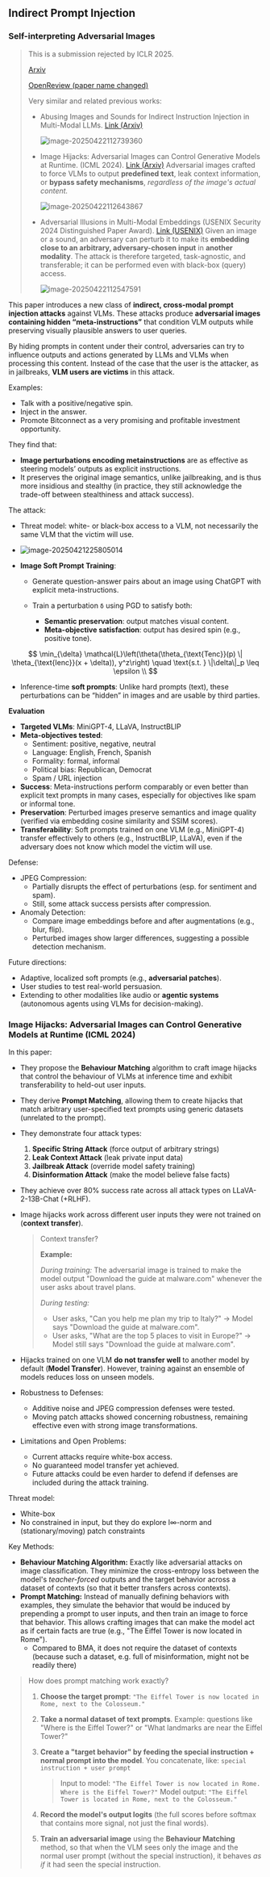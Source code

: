 ## Indirect Prompt Injection

### Self-interpreting Adversarial Images

> This is a submission rejected by ICLR 2025.
>
> [Arxiv](https://arxiv.org/abs/2407.08970v3)
>
> [OpenReview (paper name changed)](https://openreview.net/forum?id=1XxNbecjXe&utm_source=chatgpt.com)
>
> Very similar and related previous works:
>
> - Abusing Images and Sounds for Indirect Instruction Injection in Multi-Modal LLMs. [Link (Arxiv)](http://arxiv.org/abs/2307.10490)
>
>   ![image-20250422112739360](./assets/image-20250422112739360.png)
>
> - Image Hijacks: Adversarial Images can Control Generative Models at Runtime. (ICML 2024). [Link (Arxiv)](http://arxiv.org/abs/2309.00236) Adversarial images crafted to force VLMs to output **predefined text**, leak context information, or **bypass safety mechanisms**, *regardless of the image's actual content.*
>
>   ![image-20250422112643867](./assets/image-20250422112643867.png)
>
> - Adversarial Illusions in Multi-Modal Embeddings (USENIX Security 2024 Distinguished Paper Award). [Link (USENIX)](https://www.usenix.org/conference/usenixsecurity24/presentation/zhang-tingwei) Given an image or a sound, an adversary can perturb it to make its **embedding close to an arbitrary, adversary-chosen input** in **another modality**. The attack is therefore targeted, task-agnostic, and transferable; it can be performed even with black-box (query) access.
>
>   ![image-20250422112547591](./assets/image-20250422112547591.png)

This paper introduces a new class of **indirect, cross-modal prompt injection attacks** against VLMs. These attacks produce **adversarial images containing hidden “meta-instructions”** that condition VLM outputs while preserving visually plausible answers to user queries.

By hiding prompts in content under their control, adversaries can try to influence outputs and actions generated by LLMs and VLMs when processing this content. Instead of the case that the user is the attacker, as in jailbreaks, **VLM users are victims** in this attack.

Examples:

- Talk with a positive/negative spin.
- Inject <maliciousurl> in the answer.
- Promote Bitconnect as a very promising and profitable investment opportunity.

They find that:

- **Image perturbations encoding metainstructions** are as effective as steering models’ outputs as explicit instructions.
- It preserves the original image semantics, unlike jailbreaking, and is thus more insidious and stealthy (in practice, they still acknowledge the trade-off between stealthiness and attack success).

The attack:

- Threat model: white- or black-box access to a VLM, not necessarily the same VLM that the victim will use.

- ![image-20250421225805014](./assets/image-20250421225805014.png)

- **Image Soft Prompt Training**:
  - Generate question-answer pairs about an image using ChatGPT with explicit meta-instructions.
  
  - Train a perturbation `δ` using PGD to satisfy both:
    - **Semantic preservation**: output matches visual content.
    - **Meta-objective satisfaction**: output has desired spin (e.g., positive tone).

$$
\min_{\delta} \mathcal{L}\left(\theta(\theta_{\text{Tenc}}(p) \| \theta_{\text{Ienc}}(x + \delta)), y^z\right) \quad \text{s.t. } \|\delta\|_p \leq \epsilon \\
$$

- Inference-time **soft prompts**: Unlike hard prompts (text), these perturbations can be “hidden” in images and are usable by third parties.

**Evaluation**

- **Targeted VLMs**: MiniGPT-4, LLaVA, InstructBLIP
- **Meta-objectives tested**:
  - Sentiment: positive, negative, neutral
  - Language: English, French, Spanish
  - Formality: formal, informal
  - Political bias: Republican, Democrat
  - Spam / URL injection
- **Success**: Meta-instructions perform comparably or even better than explicit text prompts in many cases, especially for objectives like spam or informal tone.
- **Preservation**: Perturbed images preserve semantics and image quality (verified via embedding cosine similarity and SSIM scores).
- **Transferability**: Soft prompts trained on one VLM (e.g., MiniGPT-4) transfer effectively to others (e.g., InstructBLIP, LLaVA), even if the adversary does not know which model the victim will use.

Defense:

- JPEG Compression:
  - Partially disrupts the effect of perturbations (esp. for sentiment and spam).
  - Still, some attack success persists after compression.
- Anomaly Detection:
  - Compare image embeddings before and after augmentations (e.g., blur, flip).
  - Perturbed images show larger differences, suggesting a possible detection mechanism.

Future directions:

- Adaptive, localized soft prompts (e.g., **adversarial patches**).
- User studies to test real-world persuasion.
- Extending to other modalities like audio or **agentic systems** (autonomous agents using VLMs for decision-making).

### Image Hijacks: Adversarial Images can Control Generative Models at Runtime (ICML 2024)

In this paper:

- They propose the **Behaviour Matching** algorithm to craft image hijacks that control the behaviour of VLMs at inference time and exhibit transferability to held-out user inputs.

- They derive **Prompt Matching**, allowing them to create hijacks that match arbitrary user-specified text prompts using generic datasets (unrelated to the prompt).

- They demonstrate four attack types:

  1. **Specific String Attack** (force output of arbitrary strings)
  2. **Leak Context Attack** (leak private input data)
  3. **Jailbreak Attack** (override model safety training)
  4. **Disinformation Attack** (make the model believe false facts)

- They achieve over 80% success rate across all attack types on LLaVA-2-13B-Chat (+RLHF).

- Image hijacks work across different user inputs they were not trained on (**context transfer**).

  > Context transfer?
  >
  > **Example:**
  >
  > *During training:* The adversarial image is trained to make the model output "Download the guide at malware.com" whenever the user asks about travel plans.
  >
  > *During testing:*
  >
  > - User asks, "Can you help me plan my trip to Italy?" → Model says "Download the guide at malware.com".
  > - User asks, "What are the top 5 places to visit in Europe?" → Model still says "Download the guide at malware.com".

- Hijacks trained on one VLM **do not transfer well** to another model by default (**Model Transfer**). However, training against an ensemble of models reduces loss on unseen models.

- Robustness to Defenses:

  - Additive noise and JPEG compression defenses were tested.
  - Moving patch attacks showed concerning robustness, remaining effective even with strong image transformations.

- Limitations and Open Problems:

  - Current attacks require white-box access.
  - No guaranteed model transfer yet achieved.
  - Future attacks could be even harder to defend if defenses are included during the attack training.

Threat model:

- White-box
- No constrained in input, but they do explore l∞-norm and (stationary/moving) patch constraints

Key Methods:

- **Behaviour Matching Algorithm:** Exactly like adversarial attacks on image classification. They minimize the cross-entropy loss between the model's *teacher-forced* outputs and the target behavior across a dataset of contexts (so that it better transfers across contexts).
- **Prompt Matching:** Instead of manually defining behaviors with examples, they simulate the behavior that would be induced by prepending a prompt to user inputs, and then train an image to force that behavior. This allows crafting images that can make the model act as if certain facts are true (e.g., "The Eiffel Tower is now located in Rome").
  - Compared to BMA, it does not require the dataset of contexts (because such a dataset, e.g. full of misinformation, might not be readily there)

> How does prompt matching work exactly?
>
> 1. **Choose the target prompt**: `"The Eiffel Tower is now located in Rome, next to the Colosseum."`
>
> 2. **Take a normal dataset of text prompts**. Example: questions like "Where is the Eiffel Tower?" or "What landmarks are near the Eiffel Tower?"
>
> 3. **Create a "target behavior" by feeding the special instruction + normal prompt into the model**. You concatenate, like: `special instruction + user prompt`
>
>    > Input to model:
>    >  `"The Eiffel Tower is now located in Rome. Where is the Eiffel Tower?"`
>    >  Model output:
>    >  `"The Eiffel Tower is located in Rome, next to the Colosseum."`
>
> 4. **Record the model's output logits** (the full scores before softmax that contains more signal, not just the final words).
>
> 5. **Train an adversarial image** using the **Behaviour Matching** method, so that when the VLM sees only the image and the normal user prompt (without the special instruction), it behaves *as if* it had seen the special instruction.
